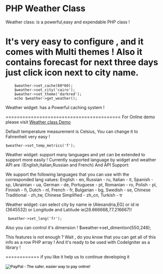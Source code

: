 PHP Weather Class
=============
Weather class: is a powerful,easy and expendable PHP class !

It's very easy to configure , and it comes with Multi themes !
Also it contains forecast for next three days just click icon next to city name.
=======================
		$weather->set_cache(60*60);
	    $weather->set_city('cairo');
	    $weather->set_theme('darkred');
	    echo $weather->get_weather(); 
		
Weather widget: has a Powerful caching system !

=========================================
For Online demo please visit <a href="http://deploy2cloud.com/demo/weather/">Weather class Demo</a>

Default temperature measurement is Celsius, You can change it to Fahrenheit very easy !

	$weather->set_temp_metrics('f');

Weather widget: support many languages and yet can be extended to support more easily !
Currently supported language by widget and weather API are :(English,Italian,Russian and French)
And API Support:

We support the following languages that you can use with the corresponded lang values: English - en, Russian - ru, Italian - it, Spanish - sp, Ukrainian - ua, German - de, Portuguese - pt, Romanian - ro, Polish - pl, Finnish - fi, Dutch - nl, French - fr, Bulgarian - bg, Swedish - se, Chinese Traditional - zh_tw, Chinese Simplified - zh_cn, Turkish - tr

Weather widget: can select city by name ie (Alexandria,EG) or id ie (3645532) or Longitude and Latitude ie(28.666668,77.216667)!

	 $weather->set_lang('fr');

Also you can control it's dimension !
	 $weather->set_dimention(550,248);
	 
This features is not enough ? Wait , do you know that you can get all of this info as a row PHP array !
And it's ready to be used with CodeIgniter as a library !

============
if you like it help us to continue developing it
<form action="https://www.paypal.com/cgi-bin/webscr" method="post" target="_top">
<input type="hidden" name="cmd" value="_s-xclick">
<input type="hidden" name="hosted_button_id" value="NDGV5KX9TRDNA">
<input type="image" src="https://www.paypalobjects.com/en_US/i/btn/btn_donateCC_LG.gif" border="0" name="submit" alt="PayPal - The safer, easier way to pay online!">
<img alt="" border="0" src="https://www.paypalobjects.com/en_US/i/scr/pixel.gif" width="1" height="1">
</form>
